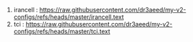 1. irancell : https://raw.githubusercontent.com/dr3aeed/my-v2-configs/refs/heads/master/irancell.text
2. tci : https://raw.githubusercontent.com/dr3aeed/my-v2-configs/refs/heads/master/tci.text